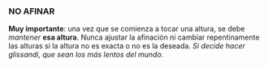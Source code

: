 ### NO AFINAR

**Muy importante**: una vez que se comienza a tocar una altura, se debe *mantener* **esa altura**. Nunca ajustar la afinación ni cambiar repentinamente las alturas si la altura no es exacta o no es la deseada. *Si decide hacer glissandi, que sean los más lentos del mundo.*